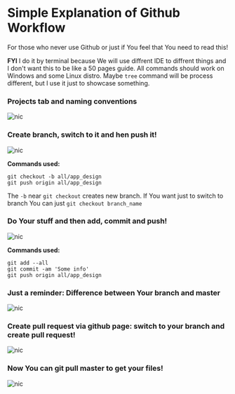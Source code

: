 # Simple Explanation of Github Workflow

For those who never use Github or just if You feel that You need to read this!

__FYI__ I do it by terminal because We will use diffrent IDE to diffrent things and I don't want this to be like a 50 pages guide. All commands should work on Windows and some Linux distro. Maybe `tree` command will be process different, but I use it just to showcase something.

### Projects tab and naming conventions

![nic](https://i.imgur.com/ivBJdHt.gif)

### Create branch, switch to it and hen push it!

![nic](https://i.imgur.com/qzJWUXP.gif)

__Commands used:__

```
git checkout -b all/app_design
git push origin all/app_design
```

The `-b` near `git checkout` creates new branch. If You want just to switch to branch You can just `git checkout branch_name`

### Do Your stuff and then add, commit and push!

![nic](https://i.imgur.com/GCXhmYR.gif)

__Commands used:__

```
git add --all
git commit -am 'Some info'
git push origin all/app_design
```

### Just a reminder: Difference between Your branch and master

![nic](https://i.imgur.com/IWRrtb2.gif)

### Create pull request via github page: switch to your branch and create pull request!

![nic](https://i.imgur.com/ZIegmv7.gif)

### Now You can git pull master to get your files!

![nic](https://i.imgur.com/YOKLk0I.gif)